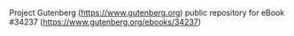Project Gutenberg (https://www.gutenberg.org) public repository for eBook #34237 (https://www.gutenberg.org/ebooks/34237)
